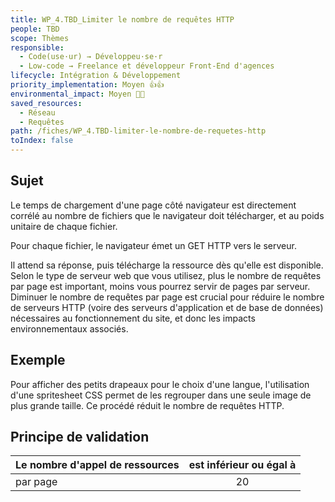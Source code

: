```yaml
---
title: WP_4.TBD_Limiter le nombre de requêtes HTTP
people: TBD
scope: Thèmes
responsible:
  - Code(use·ur) → Développeu·se·r
  - Low-code → Freelance et développeur Front-End d'agences
lifecycle: Intégration & Développement
priority_implementation: Moyen 👍👍
environmental_impact: Moyen 🌱🌱
saved_resources:
  - Réseau
  - Requêtes
path: /fiches/WP_4.TBD-limiter-le-nombre-de-requetes-http
toIndex: false
---
```


## Sujet

Le temps de chargement d'une page côté navigateur est directement corrélé au nombre de fichiers que le navigateur doit télécharger, et au poids unitaire de chaque fichier.

Pour chaque fichier, le navigateur émet un GET HTTP vers le serveur.

Il attend sa réponse, puis télécharge la ressource dès qu'elle est disponible. Selon le type de serveur web que vous utilisez, plus le nombre de requêtes par page est important, moins vous pourrez servir de pages par serveur. Diminuer le nombre de requêtes par page est crucial pour réduire le nombre de serveurs HTTP (voire des serveurs d'application et de base de données) nécessaires au fonctionnement du site, et donc les impacts environnementaux associés.

## Exemple

Pour afficher des petits drapeaux pour le choix d'une langue, l'utilisation d'une spritesheet CSS permet de les regrouper dans une seule image de plus grande taille. Ce procédé réduit le nombre de requêtes HTTP.

## Principe de validation

| Le nombre d'appel de ressources | est inférieur ou égal à |
| ------------------------------- | :---------------------: |
| par page                        |           20            |
